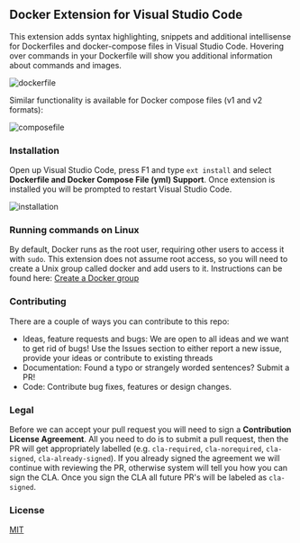 ## Docker Extension for Visual Studio Code
This extension adds syntax highlighting, snippets and additional intellisense for Dockerfiles and docker-compose files in Visual Studio Code. Hovering over commands in your Dockerfile will show you additional information about commands and images. 

![dockerfile](https://github.com/microsoft/vscode-docker/raw/master/images/dockerfile.gif)

Similar functionality is available for Docker compose files (v1 and v2 formats):

![composefile](https://github.com/microsoft/vscode-docker/raw/master/images/dockercompose.gif)

### Installation
Open up Visual Studio Code, press F1 and type `ext install` and select **Dockerfile and Docker Compose File (yml) Support**. Once extension is installed you will
be prompted to restart Visual Studio Code.

![installation](https://github.com/microsoft/vscode-docker/raw/master/images/installing.gif)

### Running commands on Linux
By default, Docker runs as the root user, requiring other users to access it with `sudo`. This extension does not assume root access, so you will need to create a Unix group called docker and add users to it. Instructions can be found here: [Create a Docker group](https://docs.docker.com/engine/installation/linux/ubuntulinux/#/create-a-docker-group)

### Contributing
There are a couple of ways you can contribute to this repo:

- Ideas, feature requests and bugs: We are open to all ideas and we want to get rid of bugs! Use the Issues section to either report a new issue, provide your ideas or contribute to existing threads
- Documentation: Found a typo or strangely worded sentences? Submit a PR!
- Code: Contribute bug fixes, features or design changes.

### Legal
Before we can accept your pull request you will need to sign a **Contribution License Agreement**. All you need to do is to submit a pull request, then the PR will get appropriately labelled (e.g. `cla-required`, `cla-norequired`, `cla-signed`, `cla-already-signed`). If you already signed the agreement we will continue with reviewing the PR, otherwise system will tell you how you can sign the CLA. Once you sign the CLA all future PR's will be labeled as `cla-signed`.

### License 
[MIT](https://github.com/microsoft/vscode-docker/blob/master/LICENSE)

